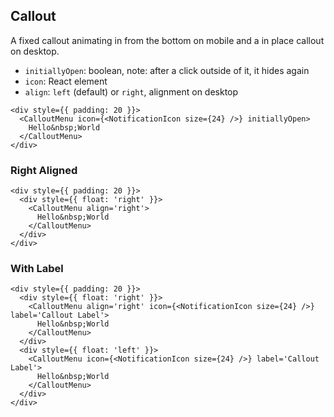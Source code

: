 ## Callout

A fixed callout animating in from the bottom on mobile and a in place callout on desktop.

- `initiallyOpen`: boolean, note: after a click outside of it, it hides again
- `icon`: React element
- `align`: `left` (default) or `right`, alignment on desktop

```react|responsive
<div style={{ padding: 20 }}>
  <CalloutMenu icon={<NotificationIcon size={24} />} initiallyOpen>
    Hello&nbsp;World
  </CalloutMenu>
</div>
```

### Right Aligned

```react
<div style={{ padding: 20 }}>
  <div style={{ float: 'right' }}>
    <CalloutMenu align='right'>
      Hello&nbsp;World
    </CalloutMenu>
  </div>
</div>
```

### With Label

```react
<div style={{ padding: 20 }}>
  <div style={{ float: 'right' }}>
    <CalloutMenu align='right' icon={<NotificationIcon size={24} />} label='Callout Label'>
      Hello&nbsp;World
    </CalloutMenu>
  </div>
  <div style={{ float: 'left' }}>
    <CalloutMenu icon={<NotificationIcon size={24} />} label='Callout Label'>
      Hello&nbsp;World
    </CalloutMenu>
  </div>
</div>
```

